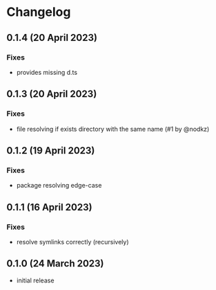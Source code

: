 # Changelog

## 0.1.4 (20 April 2023)

### Fixes

- provides missing d.ts

## 0.1.3 (20 April 2023)

### Fixes

- file resolving if exists directory with the same name (#1 by @nodkz)

## 0.1.2 (19 April 2023)

### Fixes

- package resolving edge-case

## 0.1.1 (16 April 2023)

### Fixes

- resolve symlinks correctly (recursively)

## 0.1.0 (24 March 2023)

- initial release
